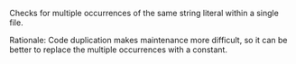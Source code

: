 Checks for multiple occurrences of the same string literal within a
single file.

Rationale: Code duplication makes maintenance more difficult, so it
can be better to replace the multiple occurrences with a constant.
